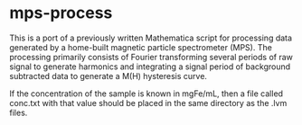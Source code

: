 # mps-process

This is a port of a previously written Mathematica script for processing data generated by a home-built magnetic particle spectrometer (MPS). The processing primarily consists of Fourier transforming several periods of raw signal to generate harmonics and integrating a signal period of background subtracted data to generate a M(H) hysteresis curve. 

If the concentration of the sample is known in mgFe/mL, then a file called conc.txt with that value should be placed in the same directory as the .lvm files.
